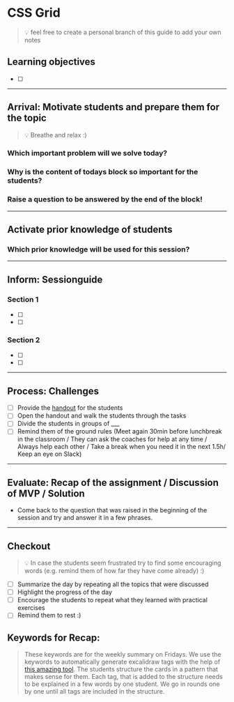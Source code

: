 # CSS Grid

> 💡 feel free to create a personal branch of this guide to add your own notes

## Learning objectives

- [ ]

---

## Arrival: Motivate students and prepare them for the topic

> 💡 Breathe and relax :)

### Which important problem will we solve today?

### Why is the content of todays block so important for the students?

### Raise a question to be answered by the end of the block!

---

## Activate prior knowledge of students

### Which prior knowledge will be used for this session?

---

## Inform: Sessionguide

### Section 1

- [ ]
- [ ]

### Section 2

- [ ]
- [ ]

---

## Process: Challenges

- [ ] Provide the [handout](session-name.md) for the students
- [ ] Open the handout and walk the students through the tasks
- [ ] Divide the students in groups of \_\_\_
- [ ] Remind them of the ground rules (Meet again 30min before lunchbreak in the classroom / They
      can ask the coaches for help at any time / Always help each other / Take a break when you need
      it in the next 1.5h/ Keep an eye on Slack)

---

## Evaluate: Recap of the assignment / Discussion of MVP / Solution

- Come back to the question that was raised in the beginning of the session and try and answer it in
  a few phrases.

---

## Checkout

> 💡 In case the students seem frustrated try to find some encouraging words (e.g. remind them of
> how far they have come already) :)

- [ ] Summarize the day by repeating all the topics that were discussed
- [ ] Highlight the progress of the day
- [ ] Encourage the students to repeat what they learned with practical exercises
- [ ] Remind them to rest :)

## Keywords for Recap:

> These keywords are for the weekly summary on Fridays. We use the keywords to automatically
> generate excalidraw tags with the help of
> [this amazing tool](https://github.com/F-Kirchhoff/tag-cloud-generator). The students structure
> the cards in a pattern that makes sense for them. Each tag, that is added to the structure needs
> to be explained in a few words by one student. We go in rounds one by one until all tags are
> included in the structure.
